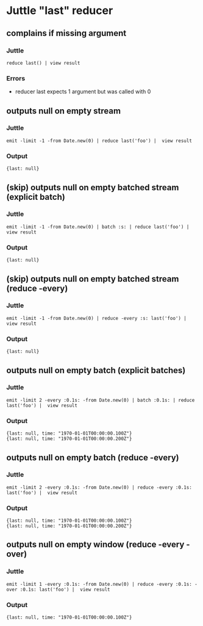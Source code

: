 # Juttle "last" reducer

## complains if missing argument

### Juttle

    reduce last() | view result

### Errors

   * reducer last expects 1 argument but was called with 0


## outputs null on empty stream

### Juttle

    emit -limit -1 -from Date.new(0) | reduce last('foo') |  view result

### Output
    {last: null}


## (skip) outputs null on empty batched stream (explicit batch)

### Juttle

    emit -limit -1 -from Date.new(0) | batch :s: | reduce last('foo') |  view result

### Output
    {last: null}


## (skip) outputs null on empty batched stream  (reduce -every)

### Juttle

    emit -limit -1 -from Date.new(0) | reduce -every :s: last('foo') |  view result

### Output
    {last: null}


## outputs null on empty batch (explicit batches)

### Juttle

    emit -limit 2 -every :0.1s: -from Date.new(0) | batch :0.1s: | reduce last('foo') |  view result

### Output
    {last: null, time: "1970-01-01T00:00:00.100Z"}
    {last: null, time: "1970-01-01T00:00:00.200Z"}


## outputs null on empty batch (reduce -every)

### Juttle

    emit -limit 2 -every :0.1s: -from Date.new(0) | reduce -every :0.1s: last('foo') |  view result

### Output
    {last: null, time: "1970-01-01T00:00:00.100Z"}
    {last: null, time: "1970-01-01T00:00:00.200Z"}


## outputs null on empty window (reduce -every -over)

### Juttle

    emit -limit 1 -every :0.1s: -from Date.new(0) | reduce -every :0.1s: -over :0.1s: last('foo') |  view result

### Output
    {last: null, time: "1970-01-01T00:00:00.100Z"}
